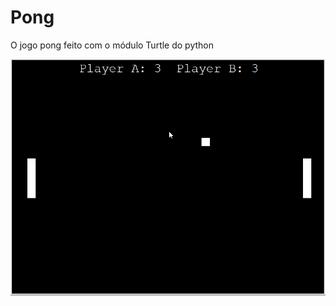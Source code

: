 # Pong
O jogo pong feito com o módulo Turtle do python

<p align="center">
  <img src="/img/pong.gif" />
</p>